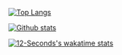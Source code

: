 [![Top Langs](https://github-readme-stats.vercel.app/api/top-langs/?username=12-Seconds&langs_count=15)](https://github.com/12-Seconds/github-readme-stats&langs_count=15)

[![Github stats](https://github-readme-stats.vercel.app/api?username=12-Seconds&show_icons=true&theme=dark)](https://github.com/12-Seconds/github-readme-stats&show_icons=true)

[![12-Seconds's wakatime stats](https://github-readme-stats.vercel.app/api/wakatime?username=12_Seconds)](https://github.com/12-Seconds/github-readme-stats)
